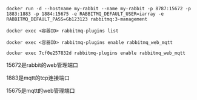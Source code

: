 ```
docker run -d --hostname my-rabbit --name my-rabbit -p 8787:15672 -p 1883:1883 -p 1884:15675 -e RABBITMQ_DEFAULT_USER=iarray -e RABBITMQ_DEFAULT_PASS=Gb123123 rabbitmq:3-management

docker exec <容器ID> rabbitmq-plugins list

docker exec <容器ID> rabbitmq-plugins enable rabbitmq_web_mqtt

docker exec 7cf0e257832d rabbitmq-plugins enable rabbitmq_web_mqtt
```



15672是rabbit的web管理端口

1883是mqtt的tcp连接端口

15675是mqtt的web管理端口